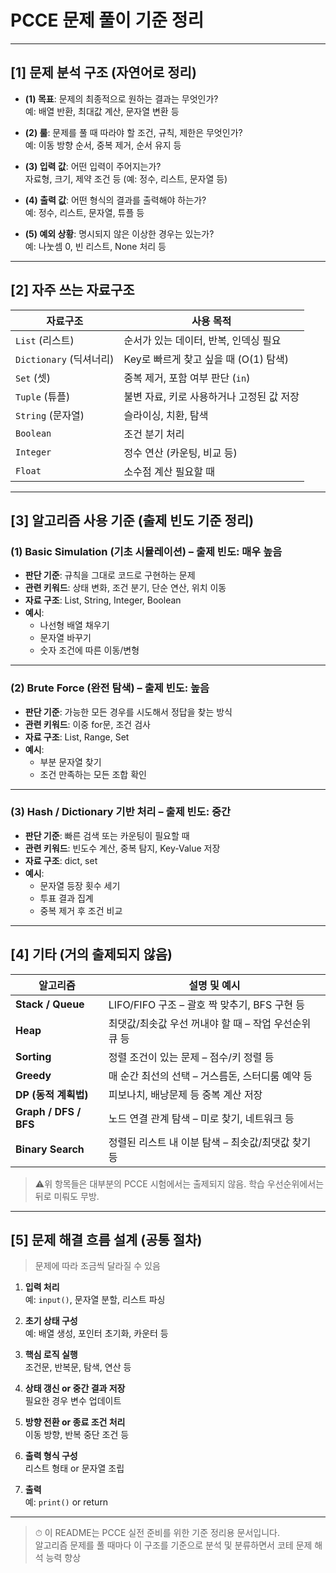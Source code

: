 # PCCE 문제 풀이 기준 정리

---

## [1] 문제 분석 구조 (자연어로 정리)

- **(1) 목표**: 문제의 최종적으로 원하는 결과는 무엇인가?  
  예: 배열 반환, 최대값 계산, 문자열 변환 등

- **(2) 룰**: 문제를 풀 때 따라야 할 조건, 규칙, 제한은 무엇인가?  
  예: 이동 방향 순서, 중복 제거, 순서 유지 등

- **(3) 입력 값**: 어떤 입력이 주어지는가?  
  자료형, 크기, 제약 조건 등 (예: 정수, 리스트, 문자열 등)

- **(4) 출력 값**: 어떤 형식의 결과를 출력해야 하는가?  
  예: 정수, 리스트, 문자열, 튜플 등

- **(5) 예외 상황**: 명시되지 않은 이상한 경우는 있는가?  
  예: 나눗셈 0, 빈 리스트, None 처리 등

---

## [2] 자주 쓰는 자료구조

| 자료구조 | 사용 목적 |
|----------|------------|
| `List` (리스트) | 순서가 있는 데이터, 반복, 인덱싱 필요 |
| `Dictionary` (딕셔너리) | Key로 빠르게 찾고 싶을 때 (O(1) 탐색) |
| `Set` (셋) | 중복 제거, 포함 여부 판단 (`in`) |
| `Tuple` (튜플) | 불변 자료, 키로 사용하거나 고정된 값 저장 |
| `String` (문자열) | 슬라이싱, 치환, 탐색 |
| `Boolean` | 조건 분기 처리 |
| `Integer` | 정수 연산 (카운팅, 비교 등) |
| `Float` | 소수점 계산 필요할 때 |

---

## [3] 알고리즘 사용 기준 (출제 빈도 기준 정리)

### (1) Basic Simulation (기초 시뮬레이션) – **출제 빈도: 매우 높음**

- **판단 기준**: 규칙을 그대로 코드로 구현하는 문제
- **관련 키워드**: 상태 변화, 조건 분기, 단순 연산, 위치 이동
- **자료 구조**: List, String, Integer, Boolean
- **예시**:  
  - 나선형 배열 채우기  
  - 문자열 바꾸기  
  - 숫자 조건에 따른 이동/변형

---

### (2) Brute Force (완전 탐색) – **출제 빈도: 높음**

- **판단 기준**: 가능한 모든 경우를 시도해서 정답을 찾는 방식
- **관련 키워드**: 이중 for문, 조건 검사
- **자료 구조**: List, Range, Set
- **예시**:  
  - 부분 문자열 찾기  
  - 조건 만족하는 모든 조합 확인

---

### (3) Hash / Dictionary 기반 처리 – **출제 빈도: 중간**

- **판단 기준**: 빠른 검색 또는 카운팅이 필요할 때
- **관련 키워드**: 빈도수 계산, 중복 탐지, Key-Value 저장
- **자료 구조**: dict, set
- **예시**:  
  - 문자열 등장 횟수 세기  
  - 투표 결과 집계  
  - 중복 제거 후 조건 비교

---

## [4] 기타 (거의 출제되지 않음)

| 알고리즘 | 설명 및 예시 |
|----------|--------------|
| **Stack / Queue** | LIFO/FIFO 구조 – 괄호 짝 맞추기, BFS 구현 등 |
| **Heap** | 최댓값/최솟값 우선 꺼내야 할 때 – 작업 우선순위 큐 등 |
| **Sorting** | 정렬 조건이 있는 문제 – 점수/키 정렬 등 |
| **Greedy** | 매 순간 최선의 선택 – 거스름돈, 스터디룸 예약 등 |
| **DP (동적 계획법)** | 피보나치, 배낭문제 등 중복 계산 저장 |
| **Graph / DFS / BFS** | 노드 연결 관계 탐색 – 미로 찾기, 네트워크 등 |
| **Binary Search** | 정렬된 리스트 내 이분 탐색 – 최솟값/최댓값 찾기 등 |

> ⚠위 항목들은 대부분의 PCCE 시험에서는 출제되지 않음. 학습 우선순위에서는 뒤로 미뤄도 무방.

---

## [5] 문제 해결 흐름 설계 (공통 절차)

> 문제에 따라 조금씩 달라질 수 있음

1. **입력 처리**  
   예: `input()`, 문자열 분할, 리스트 파싱

2. **초기 상태 구성**  
   예: 배열 생성, 포인터 초기화, 카운터 등

3. **핵심 로직 실행**  
   조건문, 반복문, 탐색, 연산 등

4. **상태 갱신 or 중간 결과 저장**  
   필요한 경우 변수 업데이트

5. **방향 전환 or 종료 조건 처리**  
   이동 방향, 반복 중단 조건 등

6. **출력 형식 구성**  
   리스트 형태 or 문자열 조립

7. **출력**  
   예: `print()` or return

---

> ⏱ 이 README는 PCCE 실전 준비를 위한 기준 정리용 문서입니다.  
> 알고리즘 문제를 풀 때마다 이 구조를 기준으로 분석 및 분류하면서 코테 문제 해석 능력 향상
